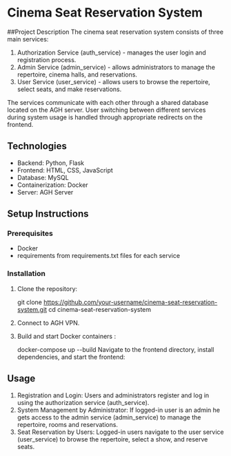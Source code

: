 # Cinema Seat Reservation System
##Project Description
The cinema seat reservation system consists of three main services:

1. Authorization Service (auth_service) - manages the user login and registration process.
2. Admin Service (admin_service) - allows administrators to manage the repertoire, cinema halls, and reservations.
3. User Service (user_service) - allows users to browse the repertoire, select seats, and make reservations.

The services communicate with each other through a shared database located on the AGH server. User switching between different services during system usage is handled through appropriate redirects on the frontend.

## Technologies
- Backend: Python, Flask
- Frontend: HTML, CSS, JavaScript
- Database: MySQL
- Containerization: Docker
- Server: AGH Server

## Setup Instructions
### Prerequisites
- Docker
- requirements from requirements.txt files for each service

### Installation
1. Clone the repository:


    git clone https://github.com/your-username/cinema-seat-reservation-system.git
    cd cinema-seat-reservation-system

2. Connect to AGH VPN.

3. Build and start Docker containers :


    docker-compose up --build
    Navigate to the frontend directory, install dependencies, and start the frontend:

## Usage
1. Registration and Login: Users and administrators register and log in using the authorization service (auth_service).
2. System Management by Administrator: If logged-in user is an admin he gets access to the admin service (admin_service) to manage the repertoire, rooms and reservations.
3. Seat Reservation by Users: Logged-in users navigate to the user service (user_service) to browse the repertoire, select a show, and reserve seats.